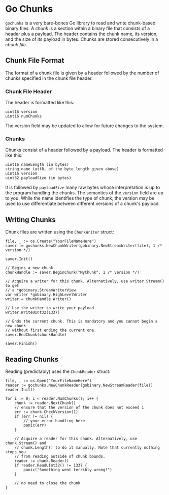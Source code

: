 # Go Chunks
`gochunks` is a very bare-bones Go library to read and write chunk-based binary files. A *chunk* is a section within a binary file that consists of a header plus a payload. The header contains the chunk name, its version, and the size of its payload in bytes. Chunks are stored consecutively in a *chunk file*.

## Chunk File Format
The format of a chunk file is given by a header followed by the number of chunks specified in the chunk file header.

### Chunk File Header
The header is formatted like this:
```
uint16 version
uint16 numChunks
```
The version field may be updated to allow for future changes to the system.

### Chunks
Chunks consist of a header followed by a payload. The header is formatted like this:
```
uint16 nameLength (in bytes)
string name (utf8, of the byte length given above)
uint16 version
uint32 payloadSize (in bytes)
```
It is followed by `payloadSize` many raw bytes whose interpretation is up to the program handling the chunks. The semantics of the `version` field are up to you: While the name identifies the type of chunk, the version may be used to use differentiate between different versions of a chunk's payload.

## Writing Chunks
Chunk files are written using the `ChunkWriter` struct:
```golang
file, _ := os.Create("YourFileNameHere")
saver := gochunks.NewChunkWriter(gobinary.NewStreamWriter(file), 1 /* version */)

saver.Init()

// Begins a new chunk.
chunkHandle := saver.BeginChunk("MyChunk", 1 /* version */)

// Acquire a writer for this chunk. Alternatively, use writer.Stream() to get
// a *gobinary.StreamWriterView.
var writer *gobinary.HighLevelWriter
writer = chunkHandle.Writer()

// Use the writer to write your payload.
writer.WriteUInt32(1337)

// Ends the current chunk. This is mandatory and you cannot begin a new chunk
// without first ending the current one.
saver.EndChunk(chunkHandle)

saver.Finish()
```

## Reading Chunks
Reading (predictably) uses the `ChunkReader` struct:
```golang
file, _ := os.Open("YourFileNameHere")
reader := gochunks.NewChunkReader(gobinary.NewStreamReader(file))
reader.Init()

for i := 0; i < reader.NumChunks(); i++ {
    chunk := reader.NextChunk()
    // ensure that the version of the chunk does not exceed 1
    err := chunk.CheckVersion(1)
    if (err != nil) {
        // your error handling here
        panic(err)
    }

    // Acquire a reader for this chunk. Alternatively, use chunk.Stream() and
    // chunk.Length() to do it manually. Note that currently nothing stops you
    // from reading outside of chunk bounds.
    reader := chunk.Reader()
    if reader.ReadUInt32() != 1337 {
        panic("Something went terribly wrong!")
    }

    // no need to close the chunk
}

```